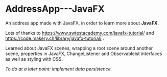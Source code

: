 # AddressApp---JavaFX
An address app made with JavaFX, in order to learn more about **JavaFX**.

Lots of thanks to https://www.swtestacademy.com/javafx-tutorial/ and https://code.makery.ch/library/javafx-tutorial/ .

Learned about JavaFX scenes, wrapping a root scene around another scene, properties in JavaFX, ChangeListener and Observableist interfaces as well as styling with CSS.

*To do at a later point: implement data persistence.*

